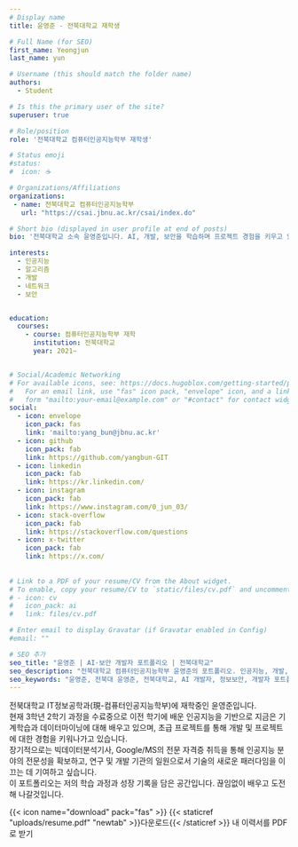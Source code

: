 ```yaml
---
# Display name
title: 윤영준 - 전북대학교 재학생

# Full Name (for SEO)
first_name: Yeongjun
last_name: yun

# Username (this should match the folder name)
authors:
  - Student

# Is this the primary user of the site?
superuser: true

# Role/position
role: '전북대학교 컴퓨터인공지능학부 재학생'

# Status emoji
#status:
#  icon: ☕️

# Organizations/Affiliations
organizations:
 - name: 전북대학교 컴퓨터인공지능학부
   url: "https://csai.jbnu.ac.kr/csai/index.do"

# Short bio (displayed in user profile at end of posts)
bio: '전북대학교 소속 윤영준입니다. AI, 개발, 보안을 학습하며 프로젝트 경험을 키우고 있습니다.'

interests:
  - 인공지능
  - 알고리즘
  - 개발 
  - 네트워크
  - 보안


education:
  courses:
    - course: 컴퓨터인공지능학부 재학
      institution: 전북대학교
      year: 2021~


# Social/Academic Networking
# For available icons, see: https://docs.hugoblox.com/getting-started/page-builder/#icons
#   For an email link, use "fas" icon pack, "envelope" icon, and a link in the
#   form "mailto:your-email@example.com" or "#contact" for contact widget.
social:
  - icon: envelope
    icon_pack: fas
    link: 'mailto:yang_bun@jbnu.ac.kr'
  - icon: github
    icon_pack: fab
    link: https://github.com/yangbun-GIT
  - icon: linkedin
    icon_pack: fab
    link: https://kr.linkedin.com/
  - icon: instagram
    icon_pack: fab
    link: https://www.instagram.com/0_jun_03/
  - icon: stack-overflow
    icon_pack: fab
    link: https://stackoverflow.com/questions
  - icon: x-twitter
    icon_pack: fab
    link: https://x.com/
  
    
# Link to a PDF of your resume/CV from the About widget.
# To enable, copy your resume/CV to `static/files/cv.pdf` and uncomment the lines below.
# - icon: cv
#   icon_pack: ai
#   link: files/cv.pdf

# Enter email to display Gravatar (if Gravatar enabled in Config)
#email: ""

# SEO 추가
seo_title: "윤영준 | AI·보안 개발자 포트폴리오 | 전북대학교"
seo_description: "전북대학교 컴퓨터인공지능학부 윤영준의 포트폴리오. 인공지능, 개발, 보안 분야 학습 중."
seo_keywords: "윤영준, 전북대 윤영준, 전북대학교, AI 개발자, 정보보안, 개발자 포트폴리오, 전북대학교 컴퓨터인공지능학부, 인공지능, 기계학습, 데이터마이닝, Python, Algorithm"
---
```


<div class="justify-text">
전북대학교 IT정보공학과(現-컴퓨터인공지능학부)에 재학중인 윤영준입니다.
</div>
<div class="justify-text">
현재 3학년 2학기 과정을 수료중으로 이전 학기에 배운 인공지능을 기반으로 지금은 기계학습과 데이터마이닝에 대해 배우고 있으며, 초급 프로젝트를 통해 개발 및 프로젝트에 대한 경험을 키워나가고 있습니다.
</div>
<div class="justify-text">
장기적으로는 빅데이터분석기사, Google/MS의 전문 자격증 취득을 통해 인공지능 분야의 전문성을 확보하고, 연구 및 개발 기관의 일원으로서 기술의 새로운 패러다임을 이끄는 데 기여하고 싶습니다.
</div>
<div class="justify-text">
이 포트폴리오는 저의 학습 과정과 성장 기록을 담은 공간입니다. 끊임없이 배우고 도전해 나갈것입니다.
</div>

{{< icon name="download" pack="fas" >}} {{< staticref "uploads/resume.pdf" "newtab" >}}다운로드{{< /staticref >}} 내 이력서를 PDF로 받기
